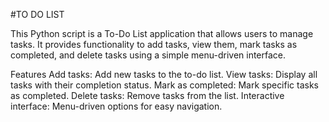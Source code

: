 #TO DO LIST

This Python script is a To-Do List application that allows users to manage tasks. It provides functionality to add tasks, view them, mark tasks as completed, and delete tasks using a simple menu-driven interface.

Features
Add tasks: Add new tasks to the to-do list.
View tasks: Display all tasks with their completion status.
Mark as completed: Mark specific tasks as completed.
Delete tasks: Remove tasks from the list.
Interactive interface: Menu-driven options for easy navigation.